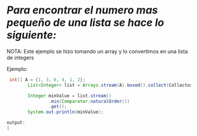 # _Para encontrar el numero mas pequeño de una lista se hace lo siguiente:_

NOTA: Este ejemplo se hizo tomando un array y lo convertimos en una lista de integers

Ejemplo:

```java
 int[] A = {1, 3, 6, 4, 1, 2};
        List<Integer> list = Arrays.stream(A).boxed().collect(Collectors.toList());

        Integer minValue = list.stream()
                .min(Comparator.naturalOrder())
                .get();
        System.out.println(minValue);

output:
1
```
